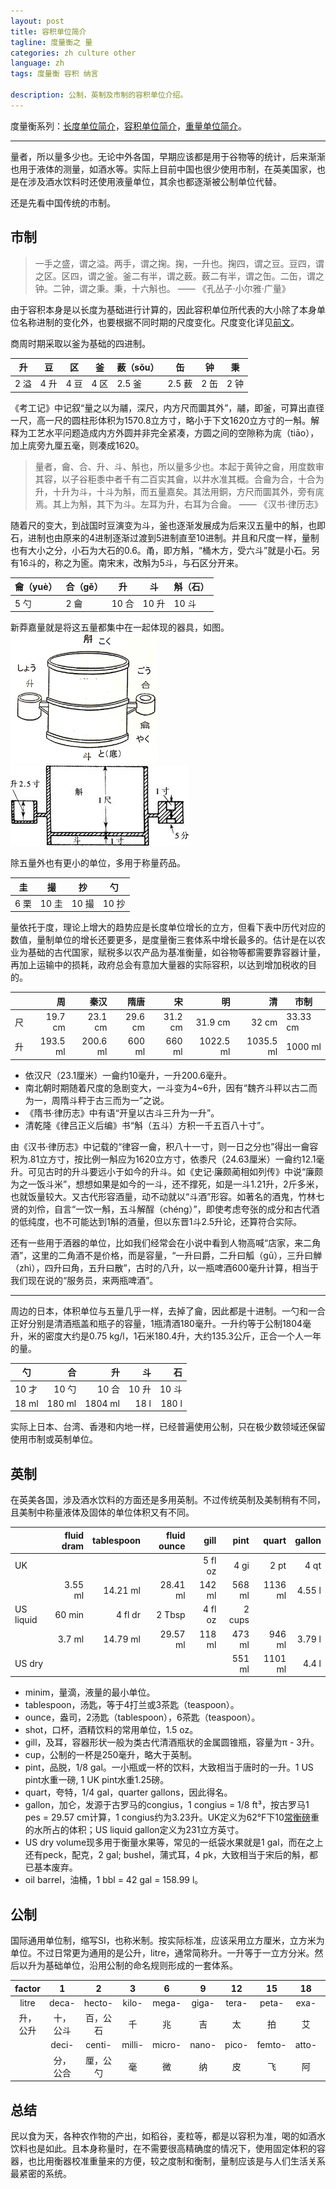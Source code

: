 ```yaml
---
layout: post
title: 容积单位简介
tagline: 度量衡之 量
categories: zh culture other
language: zh
tags: 度量衡 容积 纳言

description: 公制，英制及市制的容积单位介绍。
---
```


度量衡系列：[长度单位简介](/zh/culture/other/length/)，[容积单位简介](/zh/culture/other/capacity/)，[重量单位简介](/zh/culture/other/weight/)。

- - -

量者，所以量多少也。无论中外各国，早期应该都是用于谷物等的统计，后来渐渐也用于液体的测量，如酒水等。实际上目前中国也很少使用市制，在英美国家，也是在涉及酒水饮料时还使用液量单位，其余也都逐渐被公制单位代替。

还是先看中国传统的市制。


## 市制<a id="CN-tranditional-system"></a>

> 一手之盛，谓之溢。两手，谓之掬。掬，一升也。掬四，谓之豆。豆四，谓之区。区四，谓之釜。釜二有半，谓之薮。薮二有半，谓之缶。二缶，谓之钟。二钟，谓之秉。秉，十六斛也。
>   —— 《孔丛子·小尔雅·广量》

由于容积本身是以长度为基础进行计算的，因此容积单位所代表的大小除了本身单位名称进制的变化外，也要根据不同时期的尺度变化。尺度变化详见[前文](/zh/culture/other/length/#CN-tranditional-system)。

商周时期采取以釜为基础的四进制。

|  升  |  豆  |  区  |  釜  | 薮（sǒu）|   缶   |  钟  |  秉  |
|------|-----|------|------|---------|-------|------|------|
| 2 溢 | 4 升 | 4 豆 | 4 区 |  2.5 釜 | 2.5 薮 | 2 缶 | 2 钟 |

《考工记》中记叙“量之以为鬴，深尺，内方尺而圜其外”，鬴，即釜，可算出直径一尺，高一尺的圆柱形体积为1570.8立方寸，略小于下文1620立方寸的一斛。解释为工艺水平问题造成内方外圆并非完全紧凑，方圆之间的空隙称为庣（tiāo），加上庣旁九厘五毫，则凑成1620。

> 量者，龠、合、升、斗、斛也，所以量多少也。本起于黄钟之龠，用度数审其容，以子谷秬黍中者千有二百实其龠，以井水准其概。合龠为合，十合为升，十升为斗，十斗为斛，而五量嘉矣。其法用銅，方尺而圜其外，旁有庣焉。其上为斛，其下为斗。左耳为升，右耳为合龠。
>  —— 《汉书·律历志》

随着尺的变大，到战国时豆演变为斗，釜也逐渐发展成为后来汉五量中的斛，也即石，进制也由原来的4进制逐渐过渡到5进制直至10进制。并且和尺度一样，量制也有大小之分，小石为大石的0.6。甬，即方斛，“桶木方，受六斗”就是小石。另有16斗的，称之为匬。南宋末，改斛为5斗，与石区分开来。

| 龠（yuè）| 合（gě）|   升   |   斗  | 斛（石）|
|---------|--------|--------|-------|--------|
|   5 勺  |   2 龠  |  10 合 | 10 升 |  10 斗 |

新莽嘉量就是将这五量都集中在一起体现的器具，如图。
![新莽嘉量1](/assets/img/kankaryo.png)![新莽嘉量2](/assets/img/jia_liang.jpg)

除五量外也有更小的单位，多用于称量药品。

|  圭  |   撮  |   抄  |   勺  |
|------|------|-------|-------|
| 6 栗 | 10 圭 | 10 撮 | 10 抄 |

量依托于度，理论上增大的趋势应是长度单位增长的立方，但看下表中历代对应的数值，量制单位的增长还要更多，是度量衡三套体系中增长最多的。估计是在以农业为基础的古代国家，赋税多以农产品为基准衡量，如谷物等都需要靠容器计量，再加上运输中的损耗，政府总会有意加大量器的实际容积，以达到增加税收的目的。

|    |    周    |   秦汉    |   隋唐  |    宋    |    明     |     清    |    市制   |
|----|---------:|---------:|--------:|--------:|----------:|----------:|----------|
| 尺 |  19.7 cm |  23.1 cm | 29.6 cm | 31.2 cm |   31.9 cm |     32 cm | 33.33 cm |
| 升 | 193.5 ml | 200.6 ml |  600 ml |  660 ml | 1022.5 ml | 1035.5 ml |  1000 ml |

- 依汉尺（23.1厘米）一龠约10毫升，一升200.6毫升。
- 南北朝时期随着尺度的急剧变大，一斗变为4~6升，因有“魏齐斗秤以古二而为一，周隋斗秤于古三而为一”之说。
- 《隋书·律历志》中有语“开皇以古斗三升为一升”。
- 清乾隆《律吕正义后编》书“斛（五斗）方积一千五百八十寸”。

由《汉书·律历志》中记载的“律容一龠，积八十一寸，则一日之分也”得出一龠容积为.81立方寸，按比例一斛应为1620立方寸，依黍尺（24.63厘米）一龠约12.1毫升。可见古时的升斗要远小于如今的升斗。如《史记·廉颇蔺相如列传》中说“廉颇为之一饭斗米”，想想如果是如今的一斗，还不撑死，如是一斗1.21升，2斤多米，也就饭量较大。又古代形容酒量，动不动就以“斗酒”形容。如著名的酒鬼，竹林七贤的刘伶，自言“一饮一斛，五斗解酲（chéng）”，即使考虑夸张的成分和古代酒的低纯度，也不可能达到1斛的酒量，但以东晋1斗2.5升论，还算符合实际。

还有一些用于酒器的单位，比如我们经常会在小说中看到人物高喊“店家，来二角酒”，这里的二角酒不是价格，而是容量，“一升曰爵，二升曰觚（gū），三升曰觯（zhì），四升曰角，五升曰散”，古时的八升，以一瓶啤酒600毫升计算，相当于我们现在说的“服务员，来两瓶啤酒”。

- - -
周边的日本，体积单位与五量几乎一样，去掉了龠，因此都是十进制。一勺和一合正好分别是清酒瓶盖和瓶子的容量，1瓶清酒180毫升。一升约等于公制1804毫升，米的密度大约是0.75 kg/l，1石米180.4升，大约135.3公斤，正合一个人一年的量。

|   勺  |    合   |    升   |   斗  |   石  |
|-------|-------:|--------:|------:|------:|
| 10 才 |   10 勺 |   10 合 | 10 升 | 10 斗 |
| 18 ml | 180 ml | 1804 ml |  18 l | 180 l |

实际上日本、台湾、香港和内地一样，已经普遍使用公制，只在极少数领域还保留使用市制或英制单位。


## 英制<a id="UK-imperial-system"></a>

在英美各国，涉及酒水饮料的方面还是多用英制。不过传统英制及美制稍有不同，且美制中称量液体及固体的单位体积又有不同。

|           | fluid dram | tablespoon | fluid ounce |   gill  |  pint  |  quart  | gallon |
|-----------|-----------:|-----------:|------------:|--------:|-------:|--------:|-------:|
| UK        |            |            |             | 5 fl oz |   4 gi |    2 pt |   4 qt |
|           |    3.55 ml |   14.21 ml |    28.41 ml |  142 ml | 568 ml | 1136 ml | 4.55 l |
| US liquid |     60 min |    4 fl dr |      2 Tbsp | 4 fl oz | 2 cups |         |        |
|           |     3.7 ml |   14.79 ml |    29.57 ml |  118 ml | 473 ml |  946 ml | 3.79 l |
| US dry    |            |            |             |         | 551 ml | 1101 ml |  4.4 l |

- minim，量滴，液量的最小单位。
- tablespoon，汤匙，等于4打兰或3茶匙（teaspoon）。
- ounce，盎司，2汤匙（tablespoon），6茶匙（teaspoon）。
- shot，口杯，酒精饮料的常用单位，1.5 oz。
- gill，及耳，容器形状一般为类古代清酒瓶状的金属圆锥瓶，容量为π - 3升。
- cup，公制的一杯是250毫升，略大于英制。
- pint，品脱，1/8 gal。一小瓶或一杯的饮料，大致相当于唐时的一升。1 US pint水重一磅, 1 UK pint水重1.25磅。
- quart，夸特，1/4 gal，quarter gallons，因此得名。
- gallon，加仑，发源于古罗马的congius，1 congius = 1/8 ft³，按古罗马1 pes = 29.57 cm计算，1 congius约为3.23升。UK定义为62°F下10[常衡磅](/zh/culture/other/weight/#UK-imperial-system)重的水所占的体积；US liquid gallon定义为231立方英寸。
- US dry volume现多用于衡量水果等，常见的一纸袋水果就是1 gal，而在之上还有peck，配克，2 gal; bushel，蒲式耳，4 pk，大致相当于宋后的斛，都已基本废弃。
- oil barrel，油桶，1 bbl = 42 gal = 158.99 l。


## 公制<a id="international-system"></a>

国际通用单位制，缩写SI，也称米制。按实际标准，应该采用立方厘米，立方米为单位。不过日常更为通用的是公升，litre，通常简称升。一升等于一立方分米。然后以升为基础单位，沿用公制的命名规则形成的一套体系。

|  factor |    1    |    2    |    3   |    6   |   9   |   12  |   15   |   18  |   21   |   24   |
|:-------:|:-------:|:-------:|:------:|:------:|:-----:|:-----:|:------:|:-----:|:------:|:------:|
|  litre  |  deca-  | hecto-  |  kilo- |  mega- | giga- | tera- |  peta- |  exa- | zetta- | yotta- |
| 升，公升 | 十，公斗 | 百，公石 |    千   |   兆   |   吉  |   太   |   拍   |   艾  |   泽    |   尧   |
|         |  deci-  | centi-  | milli- | micro- | nano- | pico- | femto- | atto- | zepto- | yocto- |
|         | 分，公合 | 厘，公勺 |   毫    |   微   |   纳  |   皮   |   飞   |   阿  |   仄    |   幺   |


## 总结<a id="summary"></a>

民以食为天，各种农作物的产出，如稻谷，麦粒等，都是以容积为准，喝的如酒水饮料也是如此。且本身称量时，在不需要很高精确度的情况下，使用固定体积的容器，也比用衡器校准重量来的方便，较之度制和衡制，量制应该是与人们生活关系最紧密的系统。